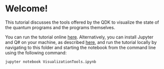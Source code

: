 # Welcome!

This tutorial discusses the tools offered by the QDK to visualize the state of the quantum programs and the programs themselves.

You can run the tutorial online [here](https://mybinder.org/v2/gh/Microsoft/QuantumKatas/main?filepath=tutorials/VisualizationTools/VisualizationTools.ipynb).
Alternatively, you can install Jupyter and Q# on your machine, as described [here](https://docs.microsoft.com/azure/quantum/install-jupyter-qdk), and run the tutorial locally by navigating to this folder and starting the notebook from the command line using the following command:

    jupyter notebook VisualizationTools.ipynb
